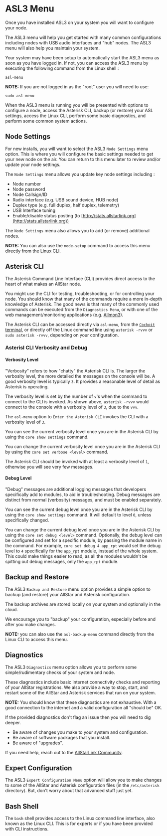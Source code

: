 # ASL3 Menu
Once you have installed ASL3 on your system you will want to configure your node.

The ASL3 menu will help you get started with many common configurations including nodes with USB audio interfaces and "hub" nodes. The ASL3 menu will also help you maintain your system.

Your system may have been setup to automatically start the ASL3 menu as soon as you have logged in. If not, you can access the ASL3 menu by executing the following command from the Linux shell :

```
asl-menu
```

**NOTE:** If you are not logged in as the "root" user you will need to use:

```
sudo asl-menu
```

When the ASL3 menu is running you will be presented with options to configure a node, access the Asterisk CLI, backup (or restore) your ASL settings, access the Linux CLI, perform some basic diagnostics, and perform some common system actions.

## Node Settings
For new installs, you will want to select the ASL3 `Node Settings` menu option. This is where you will configure the basic settings needed to get your new node on the air. You can return to this menu later to review and/or update your node settings.

The `Node Settings` menu allows you update key node settings including :

* Node number
* Node password
* Node Callsign/ID
* Radio interface (e.g. USB sound device, HUB node)
* Duplex type (e.g. full duplex, half duplex, telemetry)
* USB Interface tuning
* Enable/disable status posting (to [http://stats.allstarlink.org](http://stats.allstarlink.org))

The `Node Settings` menu also allows you to add (or remove) additional nodes.

**NOTE:** You can also use the `node-setup` command to access this menu directly from the Linux CLI.

## Asterisk CLI
The Asterisk Command Line Interface (CLI) provides direct access to the heart of what makes an AllStar node.

You might use the CLI for testing, troubleshooting, or for controlling your node. You should know that many of the commands require a more in-depth knowledge of Asterisk. The good news is that many of the commonly used commands can be executed from the `Diagnostics Menu`, or with one of the web management/monitoring applications (e.g. [Allmon3](../allmon3/basics.md)).

The Asterisk CLI can be accessed directly via `asl-menu`, from the [`Cockpit` terminal](../pi/cockpit-console.md), or directly off the Linux command line using `asterisk -rvvv` or `sudo asterisk -rvvv`, depending on your configuration.

### Asterisl CLI Verbosity and Debug

#### Verbosity Level
"Verbosity" refers to how "chatty" the Asterisk CLI is. The larger the verbosity level, the more detailed the messages on the console will be. A good verbosity level is typically `3`. It provides a reasonable level of detail as Asterisk is operating.

The verbosity level is set by the number of `v`'s when the command to connect to the CLI is invoked. As shown above, `asterisk -rvvv` would connect to the console with a verbosity level of `3`, due to the `vvv`.

The `asl-menu` option to `Enter the Asterisk CLI` invokes the CLI with a verbosity level of `3`.

You can see the current verbosity level once you are in the Asterisk CLI by using the `core show settings` command.

You can change the current verbosity level once you are in the Asterisk CLI by using the `core set verbose <level>` command.

The Asterisk CLI should be invoked with at least a verbosity level of `1`, otherwise you will see very few messages.

#### Debug Level

"Debug" messages are additional logging messages that developers specifically add to modules, to aid in troubleshooting. Debug messages are distinct from normal (verbosity) messages, and must be enabled separately. 

You can see the current debug level once you are in the Asterisk CLI by using the `core show settings` command. It will default to level `0`, unless specifically changed.

You can change the current debug level once you are in the Asterisk CLI by using the `core set debug <level>` command. Optionally, the debug level can be configured and set for a specific module, by passing the module name in the command. For example, `core set debug 4 app_rpt` would set the debug level to `4` specifically for the `app_rpt` module, instead of the whole system. This could make things easier to read, as all the modules wouldn't be spitting out debug messages, only the `app_rpt` module.

## Backup and Restore
The ASL3 `Backup and Restore` menu option provides a simple option to backup (and restore) your AllStar and Asterisk configuration.

The backup archives are stored locally on your system and optionally in the cloud.

We encourage you to "backup" your configuration, especially before and after you make changes.

**NOTE:** you can also use the `asl-backup-menu` command directly from the Linux CLI to access this menu.

## Diagnostics
The ASL3 `Diagnostics` menu option allows you to perform some simple/rudimentary checks of your system and node.

These diagnostics include basic internet connectivity checks and reporting of your AllStar registrations. We also provide a way to stop, start, and restart some of the AllStar and Asterisk services that run on your system.

**NOTE:** You should know that these diagnostics are not exhaustive. With a good connection to the internet and a valid configuration all "should be" OK.

If the provided diagnostics don't flag an issue then you will need to dig deeper.

* Be aware of changes you make to your system and configuration.
* Be aware of software packages that you install.
* Be aware of "upgrades".

If you need help, reach out to the [AllStarLink Community](https://community.allstarlink.org/).

## Expert Configuration
The ASL3 `Expert Configuration Menu` option will allow you to make changes to some of the AllStar and Asterisk configuration files (in the `/etc/asterisk` directory). But, don't worry about that advanced stuff just yet.

## Bash Shell
The `bash` shell provides access to the Linux command line interface, also known as the Linux CLI. This is for experts or if you have been provided with CLI instructions.
